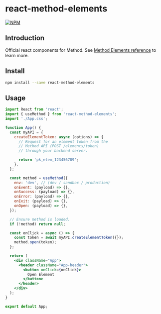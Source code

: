 # react-method-elements

[![NPM](https://img.shields.io/npm/v/react-method-elements.svg)](https://www.npmjs.com/package/react-method-elements)

## Introduction
Official react components for Method. See [Method Elements reference](https://docs.methodfi.com/api/elements/intro)
to learn more.

## Install

```bash
npm install --save react-method-elements
```

## Usage

```jsx
import React from 'react';
import { useMethod } from 'react-method-elements';
import './App.css';

function App() {
  const myAPI = {
    createElementToken: async (options) => {
      // Request for an element token from the
      // Method API (POST /elements/token)
      // through your backend server.

      return 'pk_elem_123456789';
    },
  };

  const method = useMethod({
    env: 'dev', // (dev / sandbox / production)
    onEvent: (payload) => {},
    onSuccess: (payload) => {},
    onError: (payload) => {},
    onExit: (payload) => {},
    onOpen: (payload) => {},
  });

  // Ensure method is loaded.
  if (!method) return null;

  const onClick = async () => {
    const token = await myAPI.createElementToken({});
    method.open(token);
  };

  return (
    <div className="App">
      <header className="App-header">
        <button onClick={onClick}>
          Open Element
        </button>
      </header>
    </div>
  );
}

export default App;
```
